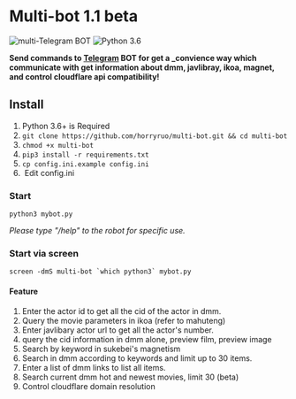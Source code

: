 # Multi-bot  1.1 beta
![multi-Telegram BOT](https://img.shields.io/badge/multi-Telegram%20BOT-red?style=flat-square&logo=appveyor)
![Python 3.6](https://img.shields.io/badge/LANGUAGE-Python%203.6%2B-success?style=flat-square&logo=appveyor)

**Send commands to [Telegram](http://telegram.org) BOT for get a _convience way which communicate with get information about dmm, javlibray, ikoa, magnet, and control cloudflare api compatibility!**  

## Install  
1. Python 3.6+ is Required  
2. `git clone https://github.com/horryruo/multi-bot.git && cd multi-bot` 
3. `chmod +x multi-bot`  
4. `pip3 install -r requirements.txt`  
5. `cp config.ini.example config.ini` 
6. &nbsp;Edit config.ini

### Start  
`python3 mybot.py` 

*Please type "/help" to the robot for specific use.*

### Start via screen  

``screen -dmS multi-bot `which python3` mybot.py``  

#### Feature
1. Enter the actor id to get all the cid of the actor in dmm.
2. Query the movie parameters in ikoa (refer to mahuteng)
3. Enter javlibary actor url to get all the actor's number.
4. query the cid information in dmm alone, preview film, preview image
5. Search by keyword in sukebei's magnetism
6. Search in dmm according to keywords and limit up to 30 items.
7. Enter a list of dmm links to list all items.
8. Search current dmm hot and newest movies, limit 30 (beta)
9. Control cloudflare domain resolution

